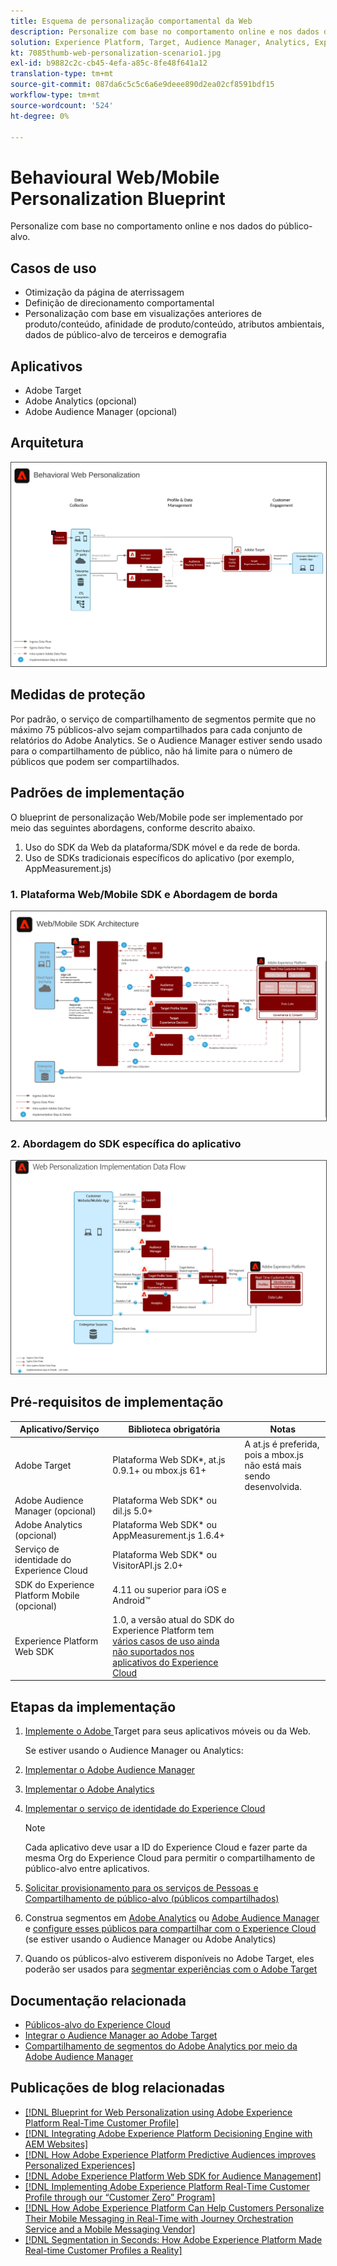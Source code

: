 ```yaml
---
title: Esquema de personalização comportamental da Web
description: Personalize com base no comportamento online e nos dados do público-alvo.
solution: Experience Platform, Target, Audience Manager, Analytics, Experience Cloud Services, Data Collection
kt: 7085thumb-web-personalization-scenario1.jpg
exl-id: b9882c2c-cb45-4efa-a85c-8fe48f641a12
translation-type: tm+mt
source-git-commit: 087da6c5c5c6a6e9deee890d2ea02cf8591bdf15
workflow-type: tm+mt
source-wordcount: '524'
ht-degree: 0%

---
```


# Behavioural Web/Mobile Personalization Blueprint

Personalize com base no comportamento online e nos dados do público-alvo.

## Casos de uso

* Otimização da página de aterrissagem
* Definição de direcionamento comportamental
* Personalização com base em visualizações anteriores de produto/conteúdo, afinidade de produto/conteúdo, atributos ambientais, dados de público-alvo de terceiros e demografia

## Aplicativos

* Adobe Target
* Adobe Analytics (opcional)
* Adobe Audience Manager (opcional)

## Arquitetura

<img src="assets/personalization.svg" alt="Arquitetura de referência para o Behavioral Web Personalization Blueprint" style="border:1px solid #4a4a4a" />


## Medidas de proteção

Por padrão, o serviço de compartilhamento de segmentos permite que no máximo 75 públicos-alvo sejam compartilhados para cada conjunto de relatórios do Adobe Analytics. Se o Audience Manager estiver sendo usado para o compartilhamento de público, não há limite para o número de públicos que podem ser compartilhados. 

## Padrões de implementação

O blueprint de personalização Web/Mobile pode ser implementado por meio das seguintes abordagens, conforme descrito abaixo.

1. Uso do SDK da Web da plataforma/SDK móvel e da rede de borda.
1. Uso de SDKs tradicionais específicos do aplicativo (por exemplo, AppMeasurement.js)

### 1. Plataforma Web/Mobile SDK e Abordagem de borda

<img src="assets/websdkflow.svg" alt="Arquitetura de referência para o SDK da Web da plataforma/SDK móvel e abordagem de rede de borda" style="border:1px solid #4a4a4a" />

### 2. Abordagem do SDK específica do aplicativo

<img src="assets/appsdkflow.png" alt="Arquitetura de referência para a abordagem SDK específica do aplicativo" style="border:1px solid #4a4a4a" />




## Pré-requisitos de implementação

| Aplicativo/Serviço | Biblioteca obrigatória | Notas |
|---|---|---|
| Adobe Target | Plataforma Web SDK*, at.js 0.9.1+ ou mbox.js 61+ | A at.js é preferida, pois a mbox.js não está mais sendo desenvolvida. |
| Adobe Audience Manager (opcional) | Plataforma Web SDK* ou dil.js 5.0+ |  |
| Adobe Analytics (opcional) | Plataforma Web SDK* ou AppMeasurement.js 1.6.4+ |  |
| Serviço de identidade do Experience Cloud | Plataforma Web SDK* ou VisitorAPI.js 2.0+ |  |
| SDK do Experience Platform Mobile (opcional) | 4.11 ou superior para iOS e Android™ |  |
| Experience Platform Web SDK | 1.0, a versão atual do SDK do Experience Platform tem [vários casos de uso ainda não suportados nos aplicativos do Experience Cloud](https://github.com/adobe/alloy/projects/5) |  |

## Etapas da implementação

1. [Implemente o Adobe ](https://experienceleague.adobe.com/docs/target/using/implement-target/implementing-target.html) Target para seus aplicativos móveis ou da Web.

   Se estiver usando o Audience Manager ou Analytics:

1. [Implementar o Adobe Audience Manager](https://experienceleague.adobe.com/docs/audience-manager/user-guide/implementation-integration-guides/implement-audience-manager.html)
1. [Implementar o Adobe Analytics](https://experienceleague.adobe.com/docs/analytics/implementation/home.html)
1. [Implementar o serviço de identidade do Experience Cloud](https://experienceleague.adobe.com/docs/id-service/using/implementation/implementation-guides.html)

   >[!NOTE]
   >
   >Cada aplicativo deve usar a ID do Experience Cloud e fazer parte da mesma Org do Experience Cloud para permitir o compartilhamento de público-alvo entre aplicativos.

1. [Solicitar provisionamento para os serviços de Pessoas e Compartilhamento de público-alvo (públicos compartilhados)](https://www.adobe.com/go/audiences)
1. Construa segmentos em [Adobe Analytics](https://experienceleague.adobe.com/docs/analytics/components/segmentation/segmentation-workflow/seg-build.html) ou [Adobe Audience Manager](https://experienceleague.adobe.com/docs/audience-manager/user-guide/features/segments/segment-builder.html) e [configure esses públicos para compartilhar com o Experience Cloud](https://experienceleague.adobe.com/docs/analytics/components/segmentation/segmentation-workflow/seg-publish.html) (se estiver usando o Audience Manager ou Adobe Analytics)
1. Quando os públicos-alvo estiverem disponíveis no Adobe Target, eles poderão ser usados para [segmentar experiências com o Adobe Target](https://experienceleague.adobe.com/docs/target/using/audiences/target.html)

## Documentação relacionada

* [Públicos-alvo do Experience Cloud](https://experienceleague.adobe.com/docs/core-services/interface/audiences/audience-library.html)
* [Integrar o Audience Manager ao Adobe Target](https://experienceleague.adobe.com/docs/audience-manager/user-guide/implementation-integration-guides/integration-other-solutions/aam-target-integration.html)
* [Compartilhamento de segmentos do Adobe Analytics por meio da Adobe Audience Manager](https://experienceleague.adobe.com/docs/analytics/components/segmentation/segmentation-workflow/seg-publish.html)


## Publicações de blog relacionadas

* [[!DNL Blueprint for Web Personalization using Adobe Experience Platform Real-Time Customer Profile]](https://medium.com/adobetech/blueprint-for-web-personalization-using-adobe-experience-platform-real-time-customer-profile-fef2ce7a4b2f)
* [[!DNL Integrating Adobe Experience Platform Decisioning Engine with AEM Websites]](https://jaeness.medium.com/integrating-adobe-experience-platform-decisioning-engine-with-aem-websites-9c222acd12e2)
* [[!DNL How Adobe Experience Platform Predictive Audiences improves Personalized Experiences]](https://medium.com/adobetech/how-adobe-experience-platform-predictive-audiences-improves-personalized-experiences-1f75a60cb7a3)
* [[!DNL Adobe Experience Platform Web SDK for Audience Management]](https://medium.com/adobetech/adobe-experience-platform-web-sdk-for-audience-management-751fa6d063bc)
* [[!DNL Implementing Adobe Experience Platform Real-Time Customer Profile through our “Customer Zero” Program]](https://medium.com/adobetech/implementing-adobe-experience-platform-real-time-customer-profile-through-our-customer-zero-32e7cd952896)
* [[!DNL How Adobe Experience Platform Can Help Customers Personalize Their Mobile Messaging in Real-Time with Journey Orchestration Service and a Mobile Messaging Vendor]](https://medium.com/adobetech/how-adobe-experience-platform-helped-a-client-personalize-their-mobile-messaging-in-real-time-with-7d634aefa098)
* [[!DNL Segmentation in Seconds: How Adobe Experience Platform Made Real-time Customer Profiles a Reality]](https://medium.com/adobetech/segmentation-in-seconds-how-adobe-experience-platform-made-real-time-customer-profiles-a-reality-a7a8552b0847)
